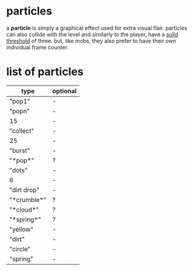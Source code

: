 <!--
	created: June 23th, 2024
-->

# particles
a **particle** is simply a graphical effect used for extra visual flair. particles can also collide with the level and similarly to the player, have a [solid threshold](./glossary.md#solid-threshold) of three. but, like mobs, they also prefer to have their own individual frame counter.

# list of particles
type          | optional
------------- | --------
"pop1"        | -
"popn"        | -
15            | -
"collect"     | -
25            | -
"burst"       | -
"\*pop\*"     | ?
"dots"        | -
6             | -
"dirt drop"   | -
"\*crumble\*" | ?
"\*cloud\*"   | ?
"\*spring\*"  | ?
"yellow"      | -
"dirt"        | -
"circle"      | -
"spring"      | -